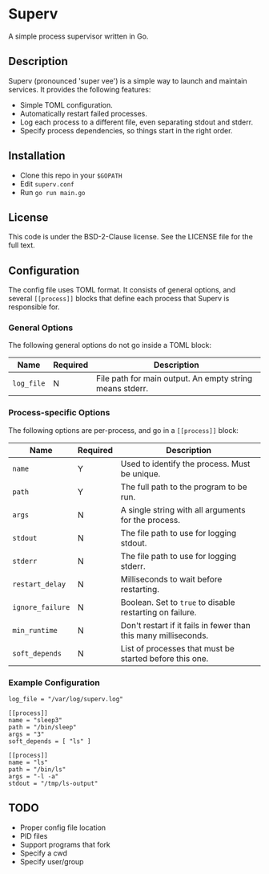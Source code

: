 # Superv

A simple process supervisor written in Go.

## Description

Superv (pronounced 'super vee') is a simple way to launch and maintain
services. It provides the following features:
- Simple TOML configuration.
- Automatically restart failed processes.
- Log each process to a different file, even separating stdout and stderr.
- Specify process dependencies, so things start in the right order.

## Installation

- Clone this repo in your `$GOPATH`
- Edit `superv.conf`
- Run `go run main.go`

## License

This code is under the BSD-2-Clause license.  See the LICENSE file for the full
text.

## Configuration

The config file uses TOML format. It consists of general options, and several
`[[process]]` blocks that define each process that Superv is responsible for.

### General Options

The following general options do not go inside a TOML block:

|Name      | Required | Description
|----------|---|-----------------------------------------------------
|`log_file`| N | File path for main output. An empty string means stderr.

### Process-specific Options

The following options are per-process, and go in a `[[process]]` block:

|Name            | Required | Description
|----------------|---|-------------------------------------------------------
|`name`          | Y | Used to identify the process.  Must be unique.
|`path`          | Y | The full path to the program to be run.
|`args`          | N | A single string with all arguments for the process.
|`stdout`        | N | The file path to use for logging stdout.
|`stderr`        | N | The file path to use for logging stderr.
|`restart_delay` | N | Milliseconds to wait before restarting.
|`ignore_failure`| N | Boolean. Set to `true` to disable restarting on failure.
|`min_runtime`   | N | Don't restart if it fails in fewer than this many milliseconds.
|`soft_depends`  | N | List of processes that must be started before this one.

### Example Configuration

```
log_file = "/var/log/superv.log"

[[process]]
name = "sleep3"
path = "/bin/sleep"
args = "3"
soft_depends = [ "ls" ]

[[process]]
name = "ls"
path = "/bin/ls"
args = "-l -a"
stdout = "/tmp/ls-output"

```

## TODO

- Proper config file location
- PID files
- Support programs that fork
- Specify a cwd
- Specify user/group
